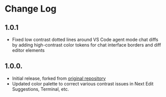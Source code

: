 # Change Log

## 1.0.1

- Fixed low contrast dotted lines around VS Code agent mode chat diffs by adding high-contrast color tokens for chat interface borders and diff editor elements

## 1.0.0.

- Initial release, forked from [original repository](https://github.com/tinytinytinytiny/solarized-high-contrast-light)
- Updated color palette to correct various contrast issues in Next Edit Suggestions, Terminal, etc.